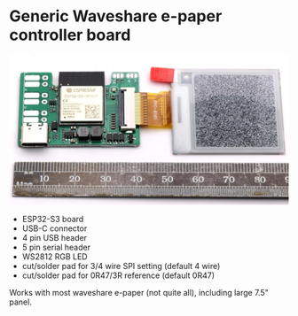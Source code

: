 # Generic Waveshare e-paper controller board

![Board with 1.54" e-paper](../../Manual/With154.jpg)

- ESP32-S3 board
- USB-C connector
- 4 pin USB header
- 5 pin serial header
- WS2812 RGB LED
- cut/solder pad for 3/4 wire SPI setting (default 4 wire)
- cut/solder pad for 0R47/3R reference (default 0R47)

Works with most waveshare e-paper (not quite all), including large 7.5" panel.
